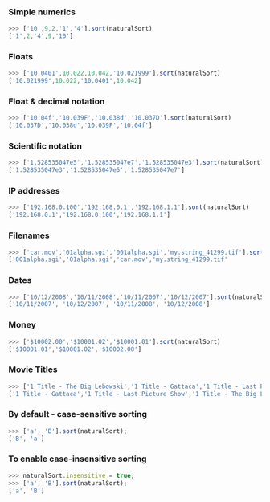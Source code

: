 ### Simple numerics

```javascript
>>> ['10',9,2,'1','4'].sort(naturalSort)
['1',2,'4',9,'10']
```

### Floats

```javascript
>>> ['10.0401',10.022,10.042,'10.021999'].sort(naturalSort)
['10.021999',10.022,'10.0401',10.042]
```

### Float & decimal notation

```javascript
>>> ['10.04f','10.039F','10.038d','10.037D'].sort(naturalSort)
['10.037D','10.038d','10.039F','10.04f']
```

### Scientific notation

```javascript
>>> ['1.528535047e5','1.528535047e7','1.528535047e3'].sort(naturalSort)
['1.528535047e3','1.528535047e5','1.528535047e7']
```

### IP addresses

```javascript
>>> ['192.168.0.100','192.168.0.1','192.168.1.1'].sort(naturalSort)
['192.168.0.1','192.168.0.100','192.168.1.1']
```

### Filenames

```javascript
>>> ['car.mov','01alpha.sgi','001alpha.sgi','my.string_41299.tif'].sort(naturalSort)
['001alpha.sgi','01alpha.sgi','car.mov','my.string_41299.tif'
```

### Dates

```javascript
>>> ['10/12/2008','10/11/2008','10/11/2007','10/12/2007'].sort(naturalSort)
['10/11/2007', '10/12/2007', '10/11/2008', '10/12/2008']
```

### Money

```javascript
>>> ['$10002.00','$10001.02','$10001.01'].sort(naturalSort)
['$10001.01','$10001.02','$10002.00']
```

### Movie Titles

```javascript
>>> ['1 Title - The Big Lebowski','1 Title - Gattaca','1 Title - Last Picture Show'].sort(naturalSort)
['1 Title - Gattaca','1 Title - Last Picture Show','1 Title - The Big Lebowski']
```

### By default - case-sensitive sorting

```javascript
>>> ['a', 'B'].sort(naturalSort);
['B', 'a']
```

### To enable case-insensitive sorting
```javascript
>>> naturalSort.insensitive = true;
>>> ['a', 'B'].sort(naturalSort);
['a', 'B']
```
